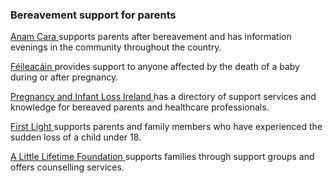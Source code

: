 ###  Bereavement support for parents

[ Anam Cara ](http://www.anamcara.ie/) supports parents after bereavement and
has information evenings in the community throughout the country.

[ Féileacáin ](https://feileacain.ie/) provides support to anyone affected by
the death of a baby during or after pregnancy.

[ Pregnancy and Infant Loss Ireland ](https://pregnancyandinfantloss.ie/) has
a directory of support services and knowledge for bereaved parents and
healthcare professionals.

[ First Light ](https://firstlight.ie/) supports parents and family members
who have experienced the sudden loss of a child under 18.

[ A Little Lifetime Foundation ](https://alittlelifetime.ie/) supports
families through support groups and offers counselling services.
